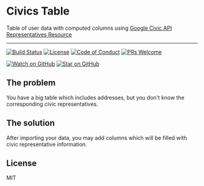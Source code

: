 # Civics Table

Table of user data with computed columns using [Google Civic API Representatives Resource][civic-reps]

<hr />

[![Build Status][build-badge]][build]
[![License][license-badge]][license]
[![Code of Conduct][coc-badge]][coc]
[![PRs Welcome][prs-badge]][prs]

[![Watch on GitHub][github-watch-badge]][github-watch]
[![Star on GitHub][github-star-badge]][github-star]

## The problem

You have a big table which includes addresses, but you don't know the corresponding civic representatives.

## The solution

After importing your data, you may add columns which will be filled with civic representative information.

## License

MIT

[build-badge]: https://img.shields.io/travis/CrockAgile/civics-table.svg?style=flat-square
[build]: https://travis-ci.org/CrockAgile/civics-table
[civic-reps]: https://developers.google.com/civic-information/docs/v2/representatives
[license-badge]: https://img.shields.io/badge/license-MIT-blue.svg
[license]: https://github.com/CrockAgile/civics-table/blob/master/LICENSE
[prs-badge]: https://img.shields.io/badge/PRs-welcome-brightgreen.svg?style=flat-square
[prs]: http://makeapullrequest.com
[coc-badge]: https://img.shields.io/badge/code%20of-conduct-ff69b4.svg?style=flat-square
[coc]: https://github.com/CrockAgile/civics-table/blob/master/CODE_OF_CONDUCT.md
[github-watch-badge]: https://img.shields.io/github/watchers/CrockAgile/civics-table.svg?style=social
[github-watch]: https://github.com/CrockAgile/civics-table/watchers
[github-star-badge]: https://img.shields.io/github/stars/CrockAgile/civics-table.svg?style=social
[github-star]: https://github.com/CrockAgile/civics-table/stargazers